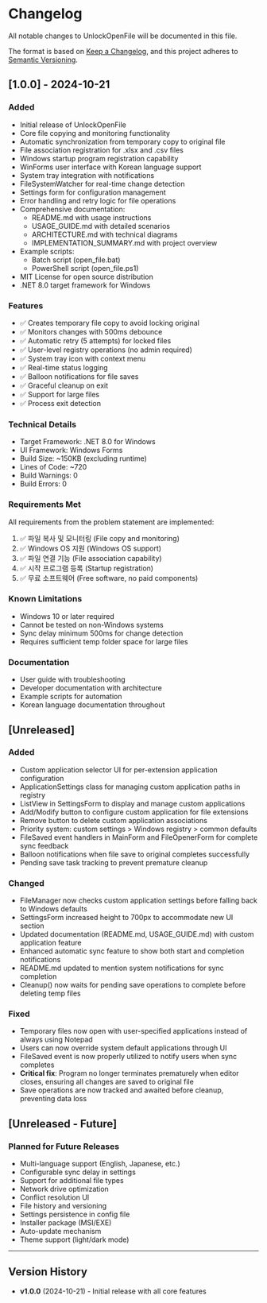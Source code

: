 # Changelog

All notable changes to UnlockOpenFile will be documented in this file.

The format is based on [Keep a Changelog](https://keepachangelog.com/en/1.0.0/),
and this project adheres to [Semantic Versioning](https://semver.org/spec/v2.0.0.html).

## [1.0.0] - 2024-10-21

### Added
- Initial release of UnlockOpenFile
- Core file copying and monitoring functionality
- Automatic synchronization from temporary copy to original file
- File association registration for .xlsx and .csv files
- Windows startup program registration capability
- WinForms user interface with Korean language support
- System tray integration with notifications
- FileSystemWatcher for real-time change detection
- Settings form for configuration management
- Error handling and retry logic for file operations
- Comprehensive documentation:
  - README.md with usage instructions
  - USAGE_GUIDE.md with detailed scenarios
  - ARCHITECTURE.md with technical diagrams
  - IMPLEMENTATION_SUMMARY.md with project overview
- Example scripts:
  - Batch script (open_file.bat)
  - PowerShell script (open_file.ps1)
- MIT License for open source distribution
- .NET 8.0 target framework for Windows

### Features
- ✅ Creates temporary file copy to avoid locking original
- ✅ Monitors changes with 500ms debounce
- ✅ Automatic retry (5 attempts) for locked files
- ✅ User-level registry operations (no admin required)
- ✅ System tray icon with context menu
- ✅ Real-time status logging
- ✅ Balloon notifications for file saves
- ✅ Graceful cleanup on exit
- ✅ Support for large files
- ✅ Process exit detection

### Technical Details
- Target Framework: .NET 8.0 for Windows
- UI Framework: Windows Forms
- Build Size: ~150KB (excluding runtime)
- Lines of Code: ~720
- Build Warnings: 0
- Build Errors: 0

### Requirements Met
All requirements from the problem statement are implemented:
1. ✅ 파일 복사 및 모니터링 (File copy and monitoring)
2. ✅ Windows OS 지원 (Windows OS support)
3. ✅ 파일 연결 기능 (File association capability)
4. ✅ 시작 프로그램 등록 (Startup registration)
5. ✅ 무료 소프트웨어 (Free software, no paid components)

### Known Limitations
- Windows 10 or later required
- Cannot be tested on non-Windows systems
- Sync delay minimum 500ms for change detection
- Requires sufficient temp folder space for large files

### Documentation
- User guide with troubleshooting
- Developer documentation with architecture
- Example scripts for automation
- Korean language documentation throughout

## [Unreleased]

### Added
- Custom application selector UI for per-extension application configuration
- ApplicationSettings class for managing custom application paths in registry
- ListView in SettingsForm to display and manage custom applications
- Add/Modify button to configure custom application for file extensions
- Remove button to delete custom application associations
- Priority system: custom settings > Windows registry > common defaults
- FileSaved event handlers in MainForm and FileOpenerForm for complete sync feedback
- Balloon notifications when file save to original completes successfully
- Pending save task tracking to prevent premature cleanup

### Changed
- FileManager now checks custom application settings before falling back to Windows defaults
- SettingsForm increased height to 700px to accommodate new UI section
- Updated documentation (README.md, USAGE_GUIDE.md) with custom application feature
- Enhanced automatic sync feature to show both start and completion notifications
- README.md updated to mention system notifications for sync completion
- Cleanup() now waits for pending save operations to complete before deleting temp files

### Fixed
- Temporary files now open with user-specified applications instead of always using Notepad
- Users can now override system default applications through UI
- FileSaved event is now properly utilized to notify users when sync completes
- **Critical fix**: Program no longer terminates prematurely when editor closes, ensuring all changes are saved to original file
- Save operations are now tracked and awaited before cleanup, preventing data loss

## [Unreleased - Future]

### Planned for Future Releases
- Multi-language support (English, Japanese, etc.)
- Configurable sync delay in settings
- Support for additional file types
- Network drive optimization
- Conflict resolution UI
- File history and versioning
- Settings persistence in config file
- Installer package (MSI/EXE)
- Auto-update mechanism
- Theme support (light/dark mode)

---

## Version History

- **v1.0.0** (2024-10-21) - Initial release with all core features
